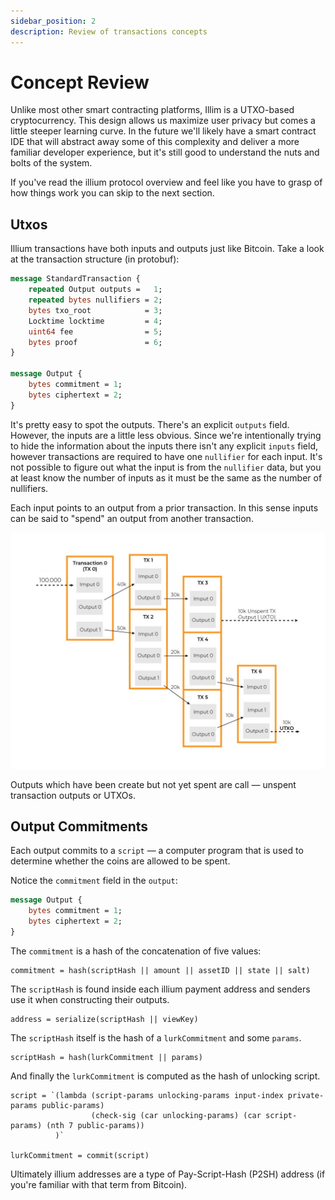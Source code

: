 ```yaml
---
sidebar_position: 2
description: Review of transactions concepts
---
```


# Concept Review

Unlike most other smart contracting platforms, Illim is a UTXO-based cryptocurrency. This design allows us maximize
user privacy but comes a little steeper learning curve. In the future we'll likely have a smart contract IDE that will
abstract away some of this complexity and deliver a more familiar developer experience, but it's still good to understand
the nuts and bolts of the system. 

If you've read the illium protocol overview and feel like you have to grasp of how things work you can skip to the next
section.

## Utxos

Illium transactions have both inputs and outputs just like Bitcoin. Take a look at the transaction structure (in protobuf):

```protobuf
message StandardTransaction {
    repeated Output outputs =   1;
    repeated bytes nullifiers = 2;
    bytes txo_root            = 3;
    Locktime locktime         = 4;
    uint64 fee                = 5;
    bytes proof               = 6;
}

message Output {
    bytes commitment = 1;
    bytes ciphertext = 2;
}
```

It's pretty easy to spot the outputs. There's an explicit `outputs` field. However, the inputs are a little less obvious. 
Since we're intentionally trying to hide the information about the inputs there isn't any explicit `inputs` field,
however transactions are required to have one `nullifier` for each input. It's not possible to figure out what the input
is from the `nullifier` data, but you at least know the number of inputs as it must be the same as the number of nullifiers. 

Each input points to an output from a prior transaction. In this sense inputs can be said to "spend" an output from another 
transaction. 

![Utxos](/img/utxo.jpg)

Outputs which have been create but not yet spent are call ― unspent transaction outputs or UTXOs.

## Output Commitments

Each output commits to a `script` ― a computer program that is used to determine whether the coins are allowed to
be spent. 

Notice the `commitment` field in the `output`:
```protobuf
message Output {
    bytes commitment = 1;
    bytes ciphertext = 2;
}
```

The `commitment` is a hash of the concatenation of five values:

```
commitment = hash(scriptHash || amount || assetID || state || salt)
```

The `scriptHash` is found inside each illium payment address and senders use it when constructing their outputs.

```
address = serialize(scriptHash || viewKey)
```

The `scriptHash` itself is the hash of a `lurkCommitment` and some `params`. 

```
scriptHash = hash(lurkCommitment || params)
```

And finally the `lurkCommitment` is computed as the hash of unlocking script.

```
script = `(lambda (script-params unlocking-params input-index private-params public-params)
                  (check-sig (car unlocking-params) (car script-params) (nth 7 public-params))
          )`

lurkCommitment = commit(script)          
```

Ultimately illium addresses are a type of Pay-Script-Hash (P2SH) address (if you're familiar with that term from Bitcoin).